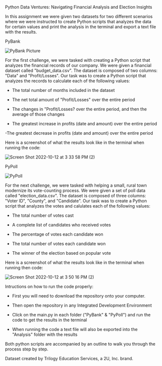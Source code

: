 Python Data Ventures: Navigating Financial Analysis and Election Insights

In this assignment we were given two datasets for two different scenarios where we were instructed to create Python scripts that analyzes the data for certain values and print the analysis in the terminal and export a text file with the results.

PyBank

![PyBank Picture](https://user-images.githubusercontent.com/112406455/195439679-219a5bf4-e524-4377-9a69-8492d710d9f2.jpg)

For the first challenge, we were tasked with creating a Python script that analyzes the financial records of our company. We were given a financial dataset called "budget_data.csv". The dataset is composed of two columns: "Data" and "Profit/Losses". Our task was to create a Python script that analyzes the records to calculate each of the following values:

- The total number of months included in the dataset

- The net total amount of "Profit/Losses" over the entire period

- The changes in "Profit/Losses? over the entire period, and then the average of those changes

- The greatest increase in profits (date and amount) over the entire period

-The greatest decrease in profits (date and amount) over the entire period

Here is a screenshot of what the results look like in the terminal when running the code: 

![Screen Shot 2022-10-12 at 3 33 58 PM (2)](https://user-images.githubusercontent.com/112406455/195443078-0828b2e9-c517-46b8-bd36-45c8b3796d47.png)

PyPoll

![PyPoll](https://user-images.githubusercontent.com/112406455/195443575-82c2dcb1-6744-465a-ab16-8d1f3da5187d.jpg)

For the next challenge, we were tasked with helping a small, rural town modernize its vote-counting process. We were given a set of poll data called "election_data.csv". The dataset is composed of three columns: "Voter ID", "County", and "Candidate". Our task was to create a Python script that analyzes the votes and calulates each of the following values: 

- The total number of votes cast

- A complete list of candidates who received votes

- The percentage of votes each candidate won

- The total number of votes each candidate won

- The winner of the election based on popular vote

Here is a screenshot of what the results look like in the terminal when running then code:

![Screen Shot 2022-10-12 at 3 50 16 PM (2)](https://user-images.githubusercontent.com/112406455/195445475-26190ad1-11e2-4c05-a81e-d58cef024f15.png)

Intructions on how to run the code properly: 

- First you will need to download the repository onto your computer. 

- Then open the repository in any Integrated Development Environment 

- Click on the main.py in each folder ("PyBank" & "PyPoll") and run the code to get the results in the terminal

- When running the code a text file will also be exported into the "Analysis" folder with the results

Both python scripts are accompanied by an outline to walk you through the process step by step. 

Dataset created by Trilogy Education Services, a 2U, Inc. brand.




